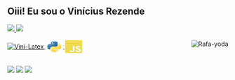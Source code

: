 ## Oiii! Eu sou o Vinícius Rezende

<div>
  <a href="https://github.com/vprezende">
  <img height="180em" src="https://github-readme-stats.vercel.app/api?username=vprezende&theme=dracula&show_icons=true&include_all_commits=true&count_private=true"/>
  <img height="180em" src="https://github-readme-stats.vercel.app/api/top-langs/?username=vprezende&theme=dracula&show_icons=true&hide_border=false&layout=compact"/>
</div>
<div style="display: inline_block"><br>
  <img align="center" alt="Vini-Latex" height="30" width="40" src="https://img.shields.io/badge/LaTeX-%23333.svg">
    <img align="center" alt="Vini-Python" height="30" width="40" src="https://raw.githubusercontent.com/devicons/devicon/master/icons/python/python-original.svg">
  <img align="center" alt="Vini-Js" height="30" width="40" src="https://raw.githubusercontent.com/devicons/devicon/master/icons/javascript/javascript-plain.svg">
  <img align="right" alt="Rafa-yoda" src="https://cdn.discordapp.com/attachments/795358919417397249/825430589581688872/hi.gif">
</div>
  
##
 
<div>
  <a href="http://lattes.cnpq.br/3090486923351339" target="_blank"><img src="https://img.shields.io/badge/lattes-004AAD?style=for-the-badge&logoColor=white" target="_blank"></a> 
  <a href ="mailto:vinicius.rezende@gsuite.iff.edu.br"><img src="https://img.shields.io/badge/-Gmail-%23333?style=for-the-badge&logo=gmail&logoColor=white" target="_blank"></a>
  <a href="https://www.linkedin.com/in/vprezende" target="_blank"><img src="https://img.shields.io/badge/-LinkedIn-%230077B5?style=for-the-badge&logo=linkedin&logoColor=white" target="_blank"></a> 
</div>
